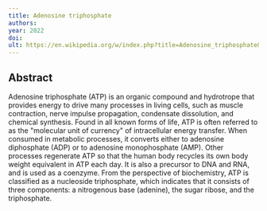 ```yaml
---
title: Adenosine triphosphate
authors: 
year: 2022
doi: 
ult: https://en.wikipedia.org/w/index.php?title=Adenosine_triphosphate&oldid=1094188900
---
```

## Abstract
Adenosine triphosphate (ATP) is an organic compound and hydrotrope that provides energy to drive many processes in living cells, such as muscle contraction, nerve impulse propagation, condensate dissolution, and chemical synthesis. Found in all known forms of life, ATP is often referred to as the "molecular unit of currency" of intracellular energy transfer.  When consumed in metabolic processes, it converts either to adenosine diphosphate (ADP) or to adenosine monophosphate (AMP). Other processes regenerate ATP so that the human body recycles its own body weight equivalent in ATP each day.  It is also a precursor to DNA and RNA, and is used as a coenzyme.
From the perspective of biochemistry, ATP is classified as a nucleoside triphosphate, which indicates that it consists of three components: a nitrogenous base (adenine), the sugar ribose, and the triphosphate.
